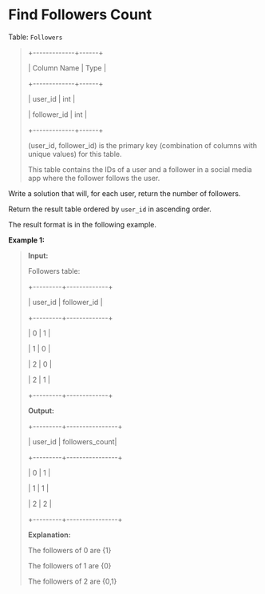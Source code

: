 # Find Followers Count

Table: <code>Followers</code>
>
> +-------------+------+
>
> | Column Name | Type |
>
> +-------------+------+
>
> | user_id     | int  |
>
> | follower_id | int  |
>
> +-------------+------+
>
> (user_id, follower_id) is the primary key (combination of columns with unique values) for this table.
>
> This table contains the IDs of a user and a follower in a social media app where the follower follows the user.


Write a solution that will, for each user, return the number of followers.

Return the result table ordered by <code>user_id</code> in ascending order.

The&nbsp;result format is in the following example.


**Example 1:**
>
> **Input:**
>
> Followers table:
>
> +---------+-------------+
>
> | user_id | follower_id |
>
> +---------+-------------+
>
> | 0       | 1           |
>
> | 1       | 0           |
>
> | 2       | 0           |
>
> | 2       | 1           |
>
> +---------+-------------+
>
> **Output:**
>
> +---------+----------------+
>
> | user_id | followers_count|
>
> +---------+----------------+
>
> | 0       | 1              |
>
> | 1       | 1              |
>
> | 2       | 2              |
>
> +---------+----------------+
>
> **Explanation:**
>
> The followers of 0 are {1}
>
> The followers of 1 are {0}
>
> The followers of 2 are {0,1}

